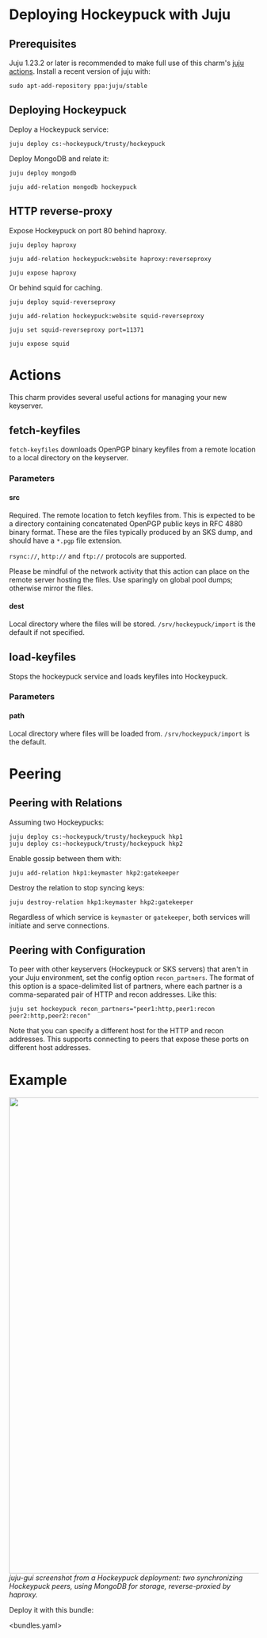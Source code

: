 # Deploying Hockeypuck with Juju

## Prerequisites

Juju 1.23.2 or later is recommended to make full use of this charm's [juju
actions](https://jujucharms.com/docs/stable/actions). Install a recent version of juju with:

`sudo apt-add-repository ppa:juju/stable`

## Deploying Hockeypuck

Deploy a Hockeypuck service:

`juju deploy cs:~hockeypuck/trusty/hockeypuck`

Deploy MongoDB and relate it:

`juju deploy mongodb`

`juju add-relation mongodb hockeypuck`

## HTTP reverse-proxy

Expose Hockeypuck on port 80 behind haproxy.

`juju deploy haproxy`

`juju add-relation hockeypuck:website haproxy:reverseproxy`

`juju expose haproxy`

Or behind squid for caching.

`juju deploy squid-reverseproxy`

`juju add-relation hockeypuck:website squid-reverseproxy`

`juju set squid-reverseproxy port=11371`

`juju expose squid`

# Actions

This charm provides several useful actions for managing your new keyserver.

## fetch-keyfiles

`fetch-keyfiles` downloads OpenPGP binary keyfiles from a remote location to a local directory on the keyserver.

### Parameters

#### src

Required. The remote location to fetch keyfiles from. This is expected to be a
directory containing concatenated OpenPGP public keys in RFC 4880 binary
format. These are the files typically produced by an SKS dump, and should have
a `*.pgp` file extension.

`rsync://`, `http://` and `ftp://` protocols are supported.

Please be mindful of the network activity that this action can place on the
remote server hosting the files. Use sparingly on global pool dumps; otherwise
mirror the files.

#### dest

Local directory where the files will be stored. `/srv/hockeypuck/import` is the
default if not specified.

## load-keyfiles

Stops the hockeypuck service and loads keyfiles into Hockeypuck.

### Parameters

#### path

Local directory where files will be loaded from. `/srv/hockeypuck/import` is the
default.

# Peering

## Peering with Relations

Assuming two Hockeypucks:

```
juju deploy cs:~hockeypuck/trusty/hockeypuck hkp1
juju deploy cs:~hockeypuck/trusty/hockeypuck hkp2
```

Enable gossip between them with:

```
juju add-relation hkp1:keymaster hkp2:gatekeeper
```

Destroy the relation to stop syncing keys:

```
juju destroy-relation hkp1:keymaster hkp2:gatekeeper
```

Regardless of which service is `keymaster` or `gatekeeper`, both services will
initiate and serve connections.

## Peering with Configuration

To peer with other keyservers (Hockeypuck or SKS servers) that aren't in your
Juju environment, set the config option `recon_partners`. The format of this
option is a space-delimited list of partners, where each partner is a
comma-separated pair of HTTP and recon addresses. Like this:

```
juju set hockeypuck recon_partners="peer1:http,peer1:recon peer2:http,peer2:recon"
```

Note that you can specify a different host for the HTTP and recon addresses.
This supports connecting to peers that expose these ports on different host
addresses.

# Example

<img src="juju-env.png" width="960"></img>
_juju-gui screenshot from a Hockeypuck deployment: two synchronizing Hockeypuck peers, using MongoDB for storage, reverse-proxied by haproxy._

Deploy it with this bundle:

<bundles.yaml>


